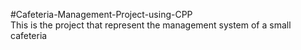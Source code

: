 #Cafeteria-Management-Project-using-CPP
<br>
This is the project that represent the management system of a small cafeteria
